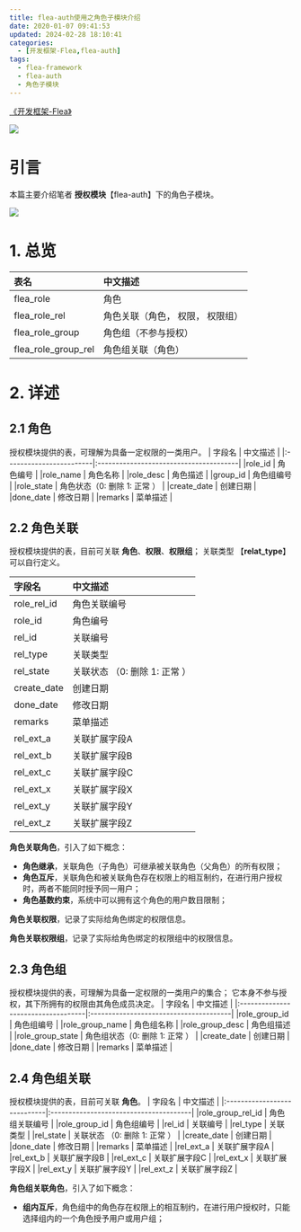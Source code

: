 ```yaml
---
title: flea-auth使用之角色子模块介绍
date: 2020-01-07 09:41:53
updated: 2024-02-28 18:10:41
categories:
  - [开发框架-Flea,flea-auth]
tags:
  - flea-framework
  - flea-auth
  - 角色子模块
---
```


[《开发框架-Flea》](/categories/开发框架-Flea/)

![](/images/flea-logo.png)

# 引言
本篇主要介绍笔者 **授权模块**【flea-auth】下的角色子模块。

<!-- more -->

[![](/images/flea-framework.png)](https://github.com/Huazie/flea-framework)

# 1. 总览
|  表名                    				   |  中文描述                        |
|:------------------------------------- |:------------------------------   |  
|  flea_role                				|  角色                            |
|  flea_role_rel            				|  角色关联（角色， 权限， 权限组）   |
|  flea_role_group          			|  角色组（不参与授权）              |
|  flea_role_group_rel      		|  角色组关联（角色）   |

# 2. 详述
## 2.1 角色
授权模块提供的表，可理解为具备一定权限的一类用户。
|   字段名                |    中文描述                             |
|:------------------------|:---------------------------------------|
|role_id             		| 角色编号                               |
|role_name       		| 角色名称                                |
|role_desc         		| 角色描述                               |
|group_id                  | 角色组编号                           |
|role_state        		| 角色状态（0: 删除 1: 正常  ）  |
|create_date            | 创建日期   								 |
|done_date             | 修改日期   								|
|remarks                 | 菜单描述   								|

## 2.2 角色关联
授权模块提供的表，目前可关联 **角色**、**权限**、**权限组**；
关联类型 【**relat_type**】可以自行定义。

|   字段名                |    中文描述                             |
|:------------------------|:---------------------------------------|
|role_rel_id       		| 角色关联编号                        |
|role_id             		| 角色编号                               |
|rel_id         			| 关联编号                             	 |
|rel_type                | 关联类型                        		 |
|rel_state        		| 关联状态 （0: 删除 1: 正常  ）  |
|create_date            | 创建日期   								 |
|done_date             | 修改日期   								|
|remarks                 | 菜单描述   								|
|rel_ext_a                 | 关联扩展字段A   				|
|rel_ext_b                 | 关联扩展字段B   				|
|rel_ext_c                 | 关联扩展字段C  				|
|rel_ext_x                 | 关联扩展字段X   				|
|rel_ext_y                 | 关联扩展字段Y   				|
|rel_ext_z                 | 关联扩展字段Z   				|

**角色关联角色**，引入了如下概念：
 - **角色继承**，关联角色（子角色）可继承被关联角色（父角色）的所有权限；
 - **角色互斥**，关联角色和被关联角色存在权限上的相互制约，在进行用户授权时，两者不能同时授予同一用户；
 - **角色基数约束**，系统中可以拥有这个角色的用户数目限制；

**角色关联权限**，记录了实际给角色绑定的权限信息。

**角色关联权限组**，记录了实际给角色绑定的权限组中的权限信息。

## 2.3 角色组
授权模块提供的表，可理解为具备一定权限的一类用户的集合；
它本身不参与授权，其下所拥有的权限由其角色成员决定。
|   字段名                				|    中文描述                             |
|:-----------------------------------|:---------------------------------------|
|role_group_id             		| 角色组编号                               |
|role_group_name       		| 角色组名称                                |
|role_group_desc         		| 角色组描述                               |
|role_group_state       			 | 角色组状态（0: 删除 1: 正常  ）  |
|create_date            			| 创建日期   								 |
|done_date            				 | 修改日期   								|
|remarks                 				| 菜单描述   								|

## 2.4 角色组关联
授权模块提供的表，目前可关联 **角色**。
|   字段名               		 |    中文描述                             |
|:----------------------------|:---------------------------------------|
|role_group_rel_id       | 角色组关联编号                        |
|role_group_id            | 角色组编号                               |
|rel_id         				| 关联编号                             	 |
|rel_type                	| 关联类型                        		 |
|rel_state        			| 关联状态 （0: 删除 1: 正常  ）  |
|create_date            	| 创建日期   								 |
|done_date             		| 修改日期   								|
|remarks                		| 菜单描述   								|
|rel_ext_a                 | 关联扩展字段A   				|
|rel_ext_b                 | 关联扩展字段B   				|
|rel_ext_c                 | 关联扩展字段C  				|
|rel_ext_x                 | 关联扩展字段X   				|
|rel_ext_y                 | 关联扩展字段Y   				|
|rel_ext_z                 | 关联扩展字段Z   				|

**角色组关联角色**，引入了如下概念：
 - **组内互斥**，角色组中的角色存在权限上的相互制约，在进行用户授权时，只能选择组内的一个角色授予用户或用户组；
